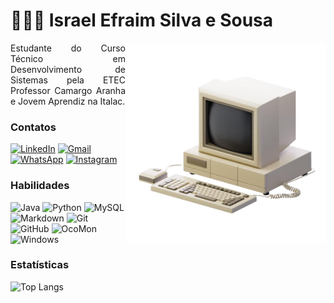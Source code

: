 # 🧑🏻‍💻 Israel Efraim Silva e Sousa
<img align="right" alt="Computador" height="320" src="computador.png">
<p align="justify">Estudante do Curso Técnico em Desenvolvimento de Sistemas pela ETEC Professor Camargo Aranha e Jovem Aprendiz na Italac.</p>

### Contatos
[![LinkedIn](https://img.shields.io/badge/LinkedIn-000000?style=for-the-badge&logo=linkedin&logoColor=white)](https://www.linkedin.com/in/israellefraim/)
[![Gmail](https://img.shields.io/badge/Gmail-000000?style=for-the-badge&logo=gmail&logoColor=white)](mailto:SEUGMAIL)
[![WhatsApp](https://img.shields.io/badge/WhatsApp-000000?style=for-the-badge&logo=whatsapp&logoColor=white)](https://wa.me/DDI+DDD+SEU_NUMERO_WHATSAPP)
[![Instagram](https://img.shields.io/badge/-Instagram-000000?style=for-the-badge&logo=instagram&logoColor=white)](https://www.instagram.com/israel.efraim/)

### Habilidades
![Java](https://img.shields.io/badge/-Java-000000?style=for-the-badge&logo=openjdk&logoColor=white)
![Python](https://img.shields.io/badge/python-000000?style=for-the-badge&logo=python&logoColor=white)
![MySQL](https://img.shields.io/badge/MySQL-000000?style=for-the-badge&logo=mysql&logoColor=white)
![Markdown](https://img.shields.io/badge/Markdown-000000?style=for-the-badge&logo=markdown&logoColor=white)
![Git](https://img.shields.io/badge/GIT-000000?style=for-the-badge&logo=git&logoColor=white)
![GitHub](https://img.shields.io/badge/GitHub-000000?style=for-the-badge&logo=github&logoColor=white)
![OcoMon](https://img.shields.io/badge/OcoMon-000000?style=for-the-badge&logo=ocomon)
![Windows](https://img.shields.io/badge/Windows-000?style=for-the-badge&logo=windows&logoColor=2CA5E0)

### Estatísticas
![Top Langs](https://github-readme-stats-git-masterrstaa-rickstaa.vercel.app/api/top-langs/?username=israellefraim&layout=compact&bg_color=000000&border_color=white&title_color=FFFFFF&text_color=FFFFFF)
